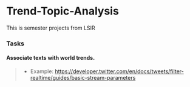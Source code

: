 # Trend-Topic-Analysis
This is semester projects from LSIR

### Tasks

#### Associate texts with world trends. 

>- Example: https://developer.twitter.com/en/docs/tweets/filter-realtime/guides/basic-stream-parameters


